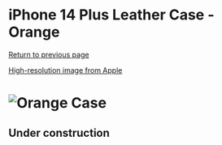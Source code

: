 # iPhone 14 Plus Leather Case - Orange

[Return to previous page](/iphone_14)

[High-resolution image from Apple](https://store.storeimages.cdn-apple.com/8756/as-images.apple.com/is//MPPF3?wid=4500&hei=4500&fmt=png)

# ![Orange Case](/everyphone/MPPF3.png)

## Under construction
